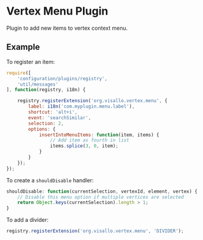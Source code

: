 Vertex Menu Plugin
=================

Plugin to add new items to vertex context menu.

## Example

To register an item:

```js
require([
    'configuration/plugins/registry',
    'util/messages'
], function(registry, i18n) {

    registry.registerExtension('org.visallo.vertex.menu', {
        label: i18n('com.myplugin.menu.label'),
        shortcut: 'alt+i',
        event: 'searchSimilar',
        selection: 2,
        options: {
            insertIntoMenuItems: function(item, items) {
                // Add item as fourth in list
                items.splice(3, 0, item);
            }
        }
    });
});
```

To create a `shouldDisable` handler:

```js
shouldDisable: function(currentSelection, vertexId, element, vertex) {
    // Disable this menu option if multiple vertices are selected
    return Object.keys(currentSelection).length > 1;
}
```

To add a divider:

```js
registry.registerExtension('org.visallo.vertex.menu', 'DIVIDER');
```
